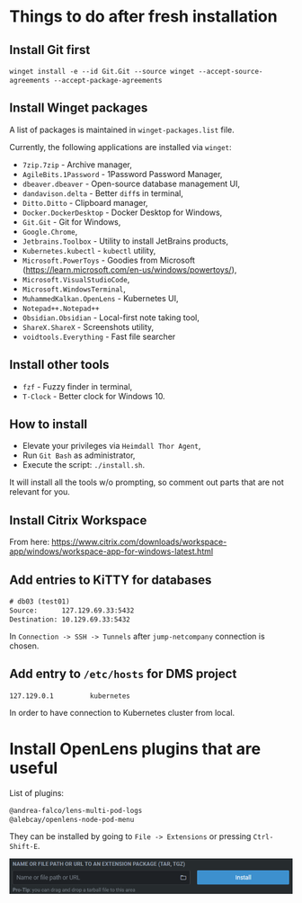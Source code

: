 # Things to do after fresh installation

## Install Git first

```shell
winget install -e --id Git.Git --source winget --accept-source-agreements --accept-package-agreements
```

## Install Winget packages

A list of packages is maintained in `winget-packages.list` file.

Currently, the following applications are installed via `winget`:

- `7zip.7zip` - Archive manager,
- `AgileBits.1Password` - 1Password Password Manager,
- `dbeaver.dbeaver` - Open-source database management UI,
- `dandavison.delta` - Better `diff`s in terminal,
- `Ditto.Ditto` - Clipboard manager,
- `Docker.DockerDesktop` - Docker Desktop for Windows,
- `Git.Git` - Git for Windows,
- `Google.Chrome`,
- `Jetbrains.Toolbox` - Utility to install JetBrains products,
- `Kubernetes.kubectl` - `kubectl` utility,
- `Microsoft.PowerToys` - Goodies from Microsoft (https://learn.microsoft.com/en-us/windows/powertoys/),
- `Microsoft.VisualStudioCode`,
- `Microsoft.WindowsTerminal`,
- `MuhammedKalkan.OpenLens` - Kubernetes UI,
- `Notepad++.Notepad++`
- `Obsidian.Obsidian` - Local-first note taking tool,
- `ShareX.ShareX` - Screenshots utility,
- `voidtools.Everything` - Fast file searcher 

## Install other tools

- `fzf` - Fuzzy finder in terminal,
- `T-Clock` - Better clock for Windows 10.

## How to install

- Elevate your privileges via `Heimdall Thor Agent`,
- Run `Git Bash` as administrator,
- Execute the script: `./install.sh`.
 
It will install all the tools w/o prompting, so comment out parts that are not relevant for you.

## Install Citrix Workspace

From here: https://www.citrix.com/downloads/workspace-app/windows/workspace-app-for-windows-latest.html

## Add entries to KiTTY for databases

```text
# db03 (test01)
Source:      127.129.69.33:5432
Destination: 10.129.69.33:5432
```

In `Connection -> SSH -> Tunnels` after `jump-netcompany` connection is chosen.

## Add entry to `/etc/hosts` for DMS project

```text
127.129.0.1         kubernetes
```

In order to have connection to Kubernetes cluster from local.

# Install OpenLens plugins that are useful

List of plugins:

```
@andrea-falco/lens-multi-pod-logs
@alebcay/openlens-node-pod-menu
```

They can be installed by going to `File -> Extensions` or pressing `Ctrl-Shift-E`.

![OpenLens extensions](./.markdown/images/OpenLens-extensions.png)
